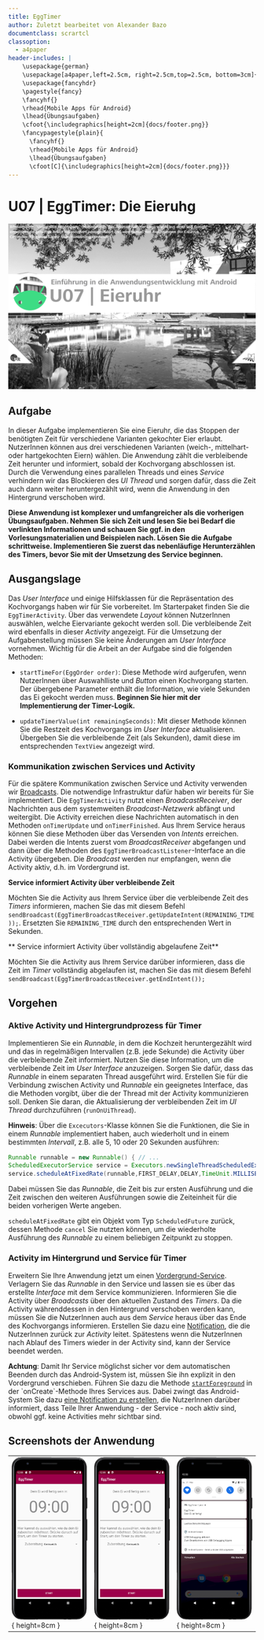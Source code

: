 ```yaml
---
title: EggTimer
author: Zuletzt bearbeitet von Alexander Bazo
documentclass: scrartcl
classoption:
  - a4paper
header-includes: |
    \usepackage{german} 
    \usepackage[a4paper,left=2.5cm, right=2.5cm,top=2.5cm, bottom=3cm]{geometry}
    \usepackage{fancyhdr}
    \pagestyle{fancy}
    \fancyhf{}
    \rhead{Mobile Apps für Android}
    \lhead{Übungsaufgaben}
    \cfoot{\includegraphics[height=2cm]{docs/footer.png}}
    \fancypagestyle{plain}{
      \fancyhf{}
      \rhead{Mobile Apps für Android}
      \lhead{Übungsaufgaben}
      \cfoot[C]{\includegraphics[height=2cm]{docs/footer.png}}}
---
```


# U07 | EggTimer: Die Eieruhg

![Cover für die siebte Übungsaufgabe](./docs/cover.png)

## Aufgabe

In dieser Aufgabe implementieren Sie eine Eieruhr, die das Stoppen der benötigten Zeit für verschiedene Varianten gekochter Eier erlaubt. NutzerInnen können aus drei verschiedenen Varianten (weich-, mittelhart- oder hartgekochten Eiern) wählen. Die Anwendung zählt die verbleibende Zeit herunter und informiert, sobald der Kochvorgang abschlossen ist. Durch die Verwendung eines parallelen Threads und eines *Service* verhindern wir das Blockieren des *UI Thread* und sorgen dafür, dass die Zeit auch dann weiter heruntergezählt wird, wenn die Anwendung in den Hintergrund verschoben wird.

**Diese Anwendung ist komplexer und umfangreicher als die vorherigen Übungsaufgaben. Nehmen Sie sich Zeit und lesen Sie bei Bedarf die verlinkten Informationen und schauen Sie ggf. in den Vorlesungsmaterialien und Beispielen nach. Lösen Sie die Aufgabe schrittweise. Implementieren Sie zuerst das nebenläufige Herunterzählen des Timers, bevor Sie mit der Umsetzung des Service beginnen.**

## Ausgangslage

Das *User Interface* und einige Hilfsklassen für die Repräsentation des Kochvorgangs haben wir für Sie vorbereitet. Im Starterpaket finden Sie die `EggTimerActivity`. Über das verwendete *Layout* können NutzerInnen auswählen, welche Eiervariante gekocht werden soll. Die verbleibende Zeit wird ebenfalls in dieser *Activity* angezeigt. Für die Umsetzung der Aufgabenstellung müssen Sie keine Änderungen am *User Interface* vornehmen. Wichtig für die Arbeit an der Aufgabe sind die folgenden Methoden:

- `startTimeFor(EggOrder order)`: Diese Methode wird aufgerufen, wenn NutzerInnen über Auswahlliste und *Button* einen Kochvorgang starten. Der übergebene Parameter enthält die Information, wie viele Sekunden das Ei gekocht werden muss. **Beginnen Sie hier mit der Implementierung der Timer-Logik.**

- `updateTimerValue(int remainingSeconds)`: Mit dieser Methode können Sie die Restzeit des Kochvorgangs im *User Interface* aktualisieren. Übergeben Sie die verbleibende Zeit (als Sekunden), damit diese im entsprechenden `TextView` angezeigt wird.

### Kommunikation zwischen Services und Activity

Für die spätere Kommunikation zwischen Service und Activity verwenden wir [Broadcasts](https://developer.android.com/guide/components/broadcasts#context-registered-receivers). Die notwendige Infrastruktur dafür haben wir bereits für Sie implementiert. Die `EggTimerActivity` nutzt einen *BroadcastReceiver*, der Nachrichten aus dem systemweiten *Broadcast-Netzwerk* abfängt und weitergibt. Die Activity erreichen diese Nachrichten automatisch in den Methoden `onTimerUpdate` und `onTimerFinished`. Aus Ihrem Service heraus können Sie diese Methoden über das Versenden von *Intents* erreichen. Dabei werden die Intents zuerst vom *BroadcastReceiver* abgefangen und dann über die Methoden des `EggTimerBroadcastListener`-Interface an die Activity übergeben. Die *Broadcast* werden nur empfangen, wenn die Activity aktiv, d.h. im Vordergrund ist.

**Service informiert Activity über verbleibende Zeit**

Möchten Sie die Activity aus Ihrem Service über die verbleibende Zeit des *Timers* informieren, machen Sie das mit diesem Befehl `sendBroadcast(EggTimerBroadcastReceiver.getUpdateIntent(REMAINING_TIME));`. Ersetzten Sie `REMAINING_TIME` durch den entsprechenden Wert in Sekunden.


** Service informiert Activity über vollständig abgelaufene Zeit**

Möchten Sie die Activity aus Ihrem Service darüber informieren, dass die Zeit im *Timer* vollständig abgelaufen ist, machen Sie das mit diesem Befehl `sendBroadcast(EggTimerBroadcastReceiver.getEndIntent());`

## Vorgehen

### Aktive Activity und Hintergrundprozess für Timer

Implementieren Sie ein *Runnable*, in dem die Kochzeit heruntergezählt wird und das in regelmäßigen Intervallen (z.B. jede Sekunde) die Activity über die verbleibende Zeit informiert. Nutzen Sie diese Information, um die verbleibende Zeit im *User Interface* anzuzeigen. Sorgen Sie dafür, dass das *Runnable* in einem separaten Thread ausgeführt wird. Erstellen Sie für die Verbindung zwischen Activity und *Runnable* ein geeignetes Interface, das die Methoden vorgibt, über die der Thread mit der Activity kommunizieren soll. Denken Sie daran, die Aktualisierung der verbleibenden Zeit im *UI Thread* durchzuführen (`runOnUiThread`).

**Hinweis**: Über die `Excecutors`-Klasse können Sie die Funktionen, die Sie in einem *Runnable* implementiert haben, auch wiederholt und in einem bestimmten *Intervall*, z.B. alle 5, 10 oder 20 Sekunden ausführen:

``` java
Runnable runnable = new Runnable() { // ...
ScheduledExecutorService service = Executors.newSingleThreadScheduledExecutor();
service.scheduleAtFixedRate(runnable,FIRST_DELAY,DELAY,TimeUnit.MILLISECONDS);
```

Dabei müssen Sie das *Runnable*, die Zeit bis zur ersten Ausführung und die Zeit zwischen den weiteren Ausführungen sowie die Zeiteinheit für die beiden vorherigen Werte angeben. 

`scheduleAtFixedRate` gibt ein Objekt vom Typ `ScheduledFuture` zurück, dessen Methode `cancel` Sie nutzten können, um die wiederholte Ausführung des *Runnable* zu einem beliebigen Zeitpunkt zu stoppen.

### Activity im Hintergrund und Service für Timer

Erweitern Sie Ihre Anwendung jetzt um einen [Vordergrund-Service](https://developer.android.com/guide/components/services#Foreground). Verlagern Sie das *Runnable* in den Service und lassen sie es über das erstellte *Interface* mit dem Service kommunizieren. Informieren Sie die Activity über *Broadcasts* über den aktuellen Zustand des *Timers*. Da die Activity währenddessen in den Hintergrund verschoben werden kann, müssen Sie die NutzerInnen auch aus dem *Service* heraus über das Ende des Kochvorgangs informieren. Erstellen Sie dazu eine [Notification](https://developer.android.com/training/notify-user/build-notification), die die NutzerInnen zurück zur *Activity* leitet. Spätestens wenn die NutzerInnen nach Ablauf des Timers wieder in der Activity sind, kann der Service beendet werden.

**Achtung**: Damit Ihr Service möglichst sicher vor dem automatischen Beenden durch das Android-System ist, müssen Sie ihn explizit in den Vordergrund verschieben. Führen Sie dazu die Methode [`startForeground`](https://developer.android.com/reference/android/app/Service#startForeground(int,%20android.app.Notification)) in der `onCreate`-Methode Ihres Services aus. Dabei zwingt das Android-System Sie dazu [eine Notification zu erstellen](https://developer.android.com/guide/components/services#Foreground), die NutzerInnen darüber informiert, dass Teile Ihrer Anwendung - der Service - noch aktiv sind, obwohl ggf. keine Activities mehr sichtbar sind.

## Screenshots der Anwendung

| | | |
|-|-|-|
|![Screenshot der Laufapp](./docs/screenshot-1.png ){ height=8cm } |![Screenshot der Laufapp](./docs/screenshot-2.png ){ height=8cm } |![Screenshot der Laufapp](./docs/screenshot-3.png ){ height=8cm } |